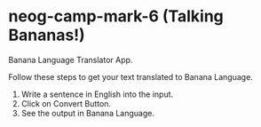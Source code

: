 # neog-camp-mark-6 (Talking Bananas!)
Banana Language Translator App.

Follow these steps to get your text translated to Banana Language.
1. Write a sentence in English into the input.
2. Click on Convert Button.
3. See the output in Banana Language.
